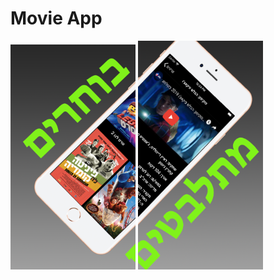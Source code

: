 # Movie App
<img width="200px" src="https://github.com/YRol3/Movie-App/blob/master/GitPictures/logo1.png?raw=true" />
<img width="200px" src="https://github.com/YRol3/Movie-App/blob/master/GitPictures/logo2.png?raw=true" />

